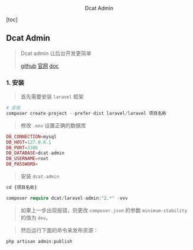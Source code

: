 <center>Dcat Admin</center>





[toc]





## Dcat Admin

> Dcat admin 让后台开发更简单
>
> [github](https://github.com/jqhph/dcat-admin)  [官网](http://www.dcatadmin.com/)   [doc](https://learnku.com/docs/dcat-admin/2.x)









### 1. 安装

> 首先需要安装 `laravel` 框架

```php
# 安装
composer create-project --prefer-dist laravel/laravel 项目名称
```

> 修改 `.env` 设置正确的数据库

```php
DB_CONNECTION=mysql
DB_HOST=127.0.0.1
DB_PORT=3306
DB_DATABASE=dcat-admin
DB_USERNAME=root
DB_PASSWORD=
```

> 安装 `dcat-admin`

```php
cd {项目名称}

composer require dcat/laravel-admin:"2.*" -vvv
```

> 如果上一步出现报错，则更改 `composer.json` 的参数 `minimum-stability` 的值为 `dev`。

> 然后运行下面的命令来发布资源：

```php
php artisan admin:publish
```